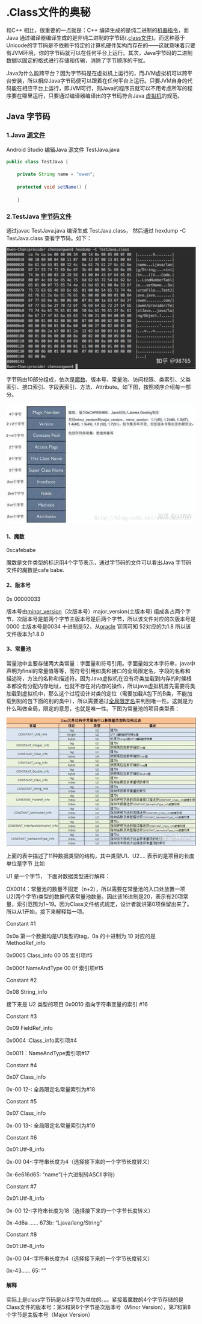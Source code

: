 # .Class文件的奥秘

和C++ 相比，很重要的一点就是：C++ 编译生成的是纯二进制的[机器指令](https://www.zhihu.com/search?q=机器指令&search_source=Entity&hybrid_search_source=Entity&hybrid_search_extra={"sourceType"%3A"answer"%2C"sourceId"%3A402030106})，而Java 
通过编译器编译生成的是非纯二进制的字节码(.[class文件](https://www.zhihu.com/search?q=class文件&search_source=Entity&hybrid_search_source=Entity&hybrid_search_extra={"sourceType"%3A"answer"%2C"sourceId"%3A402030106}))。而这种基于Unicode的字节码是不依赖于特定的计算机硬件架构而存在的——这就意味着只要有JVM环境，你的字节码就可以在任何平台上运行。其次，Java字节码的二进制数据以固定的格式进行存储和传输，消除了字节顺序的干扰。

Java为什么能跨平台？因为字节码是在虚拟机上运行的，而JVM虚拟机可以跨平台安装，所以相应Java字节码便可以跟着在任何平台上运行。只要JVM自身的代码能在相应平台上运行，即JVM可行，则Java的程序员就可以不用考虑所写的程序要在哪里运行，只要通过编译器编译出的字节码符合Java
[虚拟机](https://www.zhihu.com/search?q=虚拟机&search_source=Entity&hybrid_search_source=Entity&hybrid_search_extra={"sourceType"%3A"answer"%2C"sourceId"%3A402030106})的规范。

## Java 字节码

### 1.Java [源文件](https://www.zhihu.com/search?q=源文件&search_source=Entity&hybrid_search_source=Entity&hybrid_search_extra={"sourceType"%3A"answer"%2C"sourceId"%3A402030106})

Android Studio 编辑Java 源文件 TestJava.java

```java
public class TestJava {

    private String name = "owen";

    protected void setName() {

    }

```

### 2.TestJava [字节码文件](https://www.zhihu.com/search?q=字节码文件&search_source=Entity&hybrid_search_source=Entity&hybrid_search_extra={"sourceType"%3A"answer"%2C"sourceId"%3A402030106})

通过javac TestJava.java 编译生成 TestJava.class， 然后通过 hexdump -C TestJava.class 查看字节码。如下：

<img src="image/v2-c37d9c6b9b9c1394ea724cf144294c5c_1440w.webp" alt="img" style="zoom: 50%;" />

字节码由10部分组成，依次是[魔数](https://www.zhihu.com/search?q=魔数&search_source=Entity&hybrid_search_source=Entity&hybrid_search_extra={"sourceType"%3A"answer"%2C"sourceId"%3A402030106})、版本号、常量池、访问权限、类索引、父类索引、接口索引、字段表索引、方法、Attribute。如下图，按照顺序介绍每一部分。

![img](image/v2-f42e3db9abfb09584fbab047f1dfb88d_1440w.jpeg)

#### 1、魔数 

0xcafebabe 

魔数是文件类型的标识用4个字节表示，通过字节码的文件可以看出Java 字节码文件的魔数是cafe babe.



#### 2、版本号 

0x 00000033 

版本号由[minor_version](https://www.zhihu.com/search?q=minor_version&search_source=Entity&hybrid_search_source=Entity&hybrid_search_extra={"sourceType"%3A"answer"%2C"sourceId"%3A402030106})（次版本号）major_version(主版本号) 
组成各占两个字节，次版本号是前两个字节主版本号是后两个字节，所以该文件对应的次版本号是0000 主版本号是0034 十进制是52，从[oracle](https://www.zhihu.com/search?q=oracle&search_source=Entity&hybrid_search_source=Entity&hybrid_search_extra={"sourceType"%3A"answer"%2C"sourceId"%3A402030106})
官网可知 52对应的为1.8 所以该文件版本为1.8.0



#### 3、常量池

常量池中主要存储两大类常量：字面量和符号引用。字面量如文本字符串，java中声明为final的常量值等等，而符号引用如类和接口的全局限定名，字段的名称和描述符，方法的名称和描述符。因为Java虚拟机在没有将类加载到内存的时候根本都没有分配内存地址，也就不存在对内存的操作，所以java虚拟机首先需要将类加载到虚拟机中，那么这个过程设计对类的定位（需要加载A包下的B类，不能加载到别的包下面的别的类中），所以需要通过[全局限定名](https://www.zhihu.com/search?q=全局限定名&search_source=Entity&hybrid_search_source=Entity&hybrid_search_extra={"sourceType"%3A"answer"%2C"sourceId"%3A402030106})来判别唯一性。这就是为什么叫做全局，限定的意思，也就是唯一性。下图为常量池的项目类型表：

![img](image/v2-09d9738842e5f0d98f4b596d67037129_1440w.webp)



上面的表中描述了11种数据类型的结构，其中类型U1、U2…. 表示的是项目的长度单位是字节 比如 

U1 是一个字节， 下面对数据类型进行解释：

OX0014：常量池的数量不固定（n+2），所以需要在常量池的入口处放置一项U2(两个字节)类型的数据代表常量池数量。因此该16进制是20，表示有20项常量，索引范围为1~19。因为Class文件格式规定，设计者就讲第0项保留出来了。所以从1开始，接下来解释每一项。

Constant #1

0x0a 第一个数据均是U1类型的tag，0a 的十进制为 10 对应的是 MethodRef_info 

0x0005 Class_info 00 05 索引项#5 

0x000f NameAndType 00 0f 索引项#15

Constant #2

0x08 String_info 


接下来是 U2 类型的项目 0x0010 指向字符串变量的索引 #16

Constant #3

0x09 FieldRef_info 

0x0004 :Class_info索引项#4 

0x0011：NameAndType索引项#17

Constant #4 

0x07 Class_info 

0x-00 12-: 全局限定名常量索引为#18

Constant #5 

0x07 Class_info 

0x-00 13-: 全局限定名常量索引为#19

Constant #6 

0x01:Utf-8_info 

0x-00 04-:字符串长度为4（选择接下来的一个字节长度转义） 

0x-6e616d65: “name”(十六进制转ASCII字符)

Constant #7 

0x01:Utf-8_info 

0x-00 12-:字符串长度为18（选择接下来的一个字节长度转义） 

0x-4d6a …… 673b: “Ljava/lang/String”

Constant #8 

0x01:Utf-8_info 

0x-00 04-:字符串长度为4（选择接下来的一个字节长度转义） 

0x-43…… 65: “”

#### 解释

实际上是class字节码是以8字节为单位的。。。紧接着魔数的4个字节存储的是Class文件的版本号：第5和第6个字节是次版本号（Minor Version），第7和第8个字节是主版本号（Major Version）
